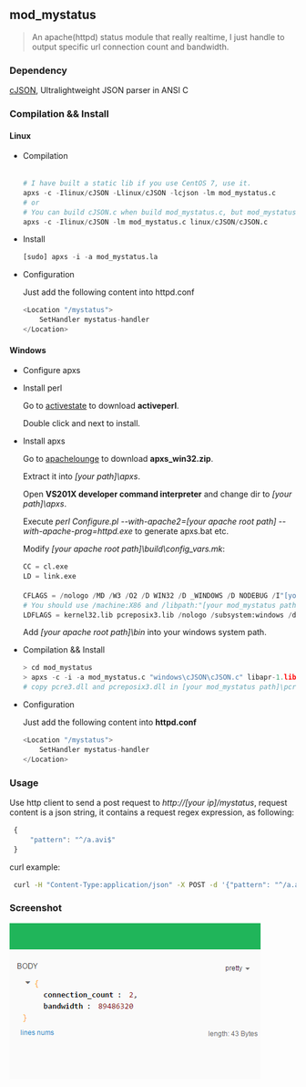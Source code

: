 ## mod_mystatus
> An apache(httpd) status module that really realtime, I just handle to output specific url connection count and bandwidth.

### Dependency
[cJSON](https://github.com/DaveGamble/cJSON), Ultralightweight JSON parser in ANSI C 

### Compilation && Install
#### Linux
* Compilation

    ```python 

    # I have built a static lib if you use CentOS 7, use it.
    apxs -c -Ilinux/cJSON -Llinux/cJSON -lcjson -lm mod_mystatus.c
    # or
    # You can build cJSON.c when build mod_mystatus.c, but mod_mystatus.c should be at first location.
    apxs -c -Ilinux/cJSON -lm mod_mystatus.c linux/cJSON/cJSON.c 

    ```
* Install

    ```python
    [sudo] apxs -i -a mod_mystatus.la
    ```
* Configuration

    Just add the following content into httpd.conf 
    ```python
    <Location "/mystatus">
        SetHandler mystatus-handler
    </Location>
    ```

#### Windows
* Configure apxs
 - Install perl

     Go to [activestate](http://www.activestate.com/activeperl) to download **activeperl**.

     Double click and next to install.

 - Install apxs

     Go to [apachelounge](http://www.apachelounge.com/download/apxs_win32.zip) to download **apxs_win32.zip**.

     Extract it into *[your path]\apxs*.

     Open **VS201X developer command interpreter** and change dir to *[your path]\apxs*.

     Execute *perl Configure.pl --with-apache2=[your apache root path] --with-apache-prog=httpd.exe* to generate apxs.bat etc.

     Modify *[your apache root path]\build\config_vars.mk*: 

     ```python
     CC = cl.exe
     LD = link.exe

     CFLAGS = /nologo /MD /W3 /O2 /D WIN32 /D _WINDOWS /D NODEBUG /I"[your mod_mystatus path]\windows\cJSON" /I"[your mod_mystatus path]\windows\pcre-8.33\inc"
     # You should use /machine:X86 and /libpath:"[your mod_mystatus path]/windows/pcre-8.33/lib" if your OS is 32 bit.
     LDFLAGS = kernel32.lib pcreposix3.lib /nologo /subsystem:windows /dll /machine:x64 /libpath:"[your apache root path]\lib" /libpath:"[your mod_mystatus path]\windows\pcre-8.33\lib\x64"
     ```
     Add *[your apache root path]\bin* into your windows system path.

* Compilation && Install
    ```python
    > cd mod_mystatus
    > apxs -c -i -a mod_mystatus.c "windows\cJSON\cJSON.c" libapr-1.lib libaprutil-1.lib libapriconv-1.lib libhttpd.lib
    # copy pcre3.dll and pcreposix3.dll in [your mod_mystatus path]\pcre-8.33  to [your apache root path]\bin.
    ```

* Configuration

    Just add the following content into **httpd.conf**

    ```python
    <Location "/mystatus">
        SetHandler mystatus-handler
    </Location>
    ```

### Usage 

   Use http client to send a post request to *http://[your ip]/mystatus*, request content is a json string, it contains a request regex expression, as following:

   ```javascript
    {
        "pattern": "^/a.avi$"
    }
   ```
   curl example:
   ```bash
    curl -H "Content-Type:application/json" -X POST -d '{"pattern": "^/a.avi$"}' http://172.30.60.5/mystatus
   ```

### Screenshot
![result](result.png)
